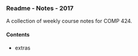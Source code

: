 ### Readme - Notes - 2017

A collection of weekly course notes for COMP 424.

#### Contents
* extras
